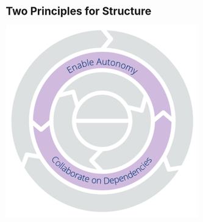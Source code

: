 [:menu-title]: # "Structure"

# Two Principles for Structure


![Two Principles for Structure: Enable Autonomy | Collaborate on Dependencies](img/csf/csf-light-structure.png)
